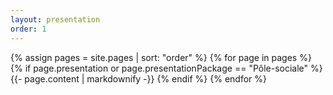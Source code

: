 ```yaml
---
layout: presentation
order: 1
---
```


{% assign pages = site.pages | sort: "order" %}
{% for page in pages %}
  {% if page.presentation or page.presentationPackage == "Pôle-sociale" %}
    {{- page.content | markdownify -}}
  {% endif %}
{% endfor %}